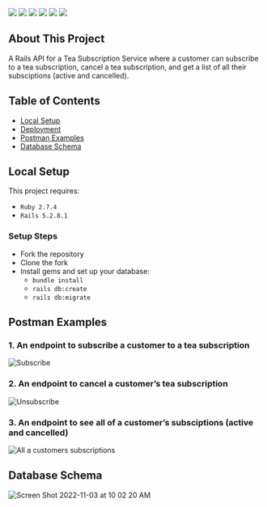   <img src="https://img.shields.io/badge/GitHub-100000?style=for-the-badge&logo=github&logoColor=white" />  <img src="https://img.shields.io/badge/Markdown-000000?style=for-the-badge&logo=markdown&logoColor=white" />  <img src="https://img.shields.io/badge/Postman-FF6C37?style=for-the-badge&logo=Postman&logoColor=white"/> <img src="https://img.shields.io/badge/Ruby_on_Rails-CC0000?style=for-the-badge&logo=ruby-on-rails&logoColor=white" /> <img src="https://img.shields.io/badge/Ruby-CC342D?style=for-the-badge&logo=ruby&logoColor=white" /> <img src="https://img.shields.io/badge/PostgreSQL-316192?style=for-the-badge&logo=postgresql&logoColor=white" /> 
  
## About This Project
A Rails API for a Tea Subscription Service where a customer can subscribe to a tea subscription, cancel a tea subscription, and get a list of all their subsciptions (active and cancelled).

## Table of Contents 
* [Local Setup](https://github.com/brycesimonds/tea-subscription/blob/main/README.md#local-setup)
* [Deployment](https://github.com/brycesimonds/tea-subscription/blob/main/README.md#deployment)
* [Postman Examples](https://github.com/brycesimonds/tea-subscription/blob/main/README.md#postman-examples)
* [Database Schema](https://github.com/brycesimonds/tea-subscription/blob/main/README.md#database-schema)

## Local Setup
This project requires:
 * `Ruby 2.7.4`
 * `Rails 5.2.8.1`
### Setup Steps
 * Fork the repository
 * Clone the fork
 * Install gems and set up your database:
   * `bundle install`
   * `rails db:create`
   * `rails db:migrate`

## Postman Examples 

### 1. An endpoint to subscribe a customer to a tea subscription
![Subscribe](https://user-images.githubusercontent.com/103782984/199860051-aa59d7cd-e2ee-4507-8ad4-28f9b1591a32.gif)


### 2. An endpoint to cancel a customer’s tea subscription
![Unsubscribe](https://user-images.githubusercontent.com/103782984/199860114-7b1dcf27-3b62-4d42-8f15-0559e26d4607.gif)


### 3. An endpoint to see all of a customer’s subsciptions (active and cancelled)
![All a customers subscriptions](https://user-images.githubusercontent.com/103782984/199860129-9245352e-4065-4670-a3d2-3c98adce25bc.gif)
  
## Database Schema
![Screen Shot 2022-11-03 at 10 02 20 AM](https://user-images.githubusercontent.com/103782984/199772021-785728a0-d0c9-450f-8f10-334eca015b23.png)
